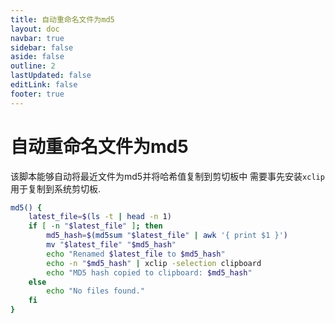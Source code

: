 ```yaml
---
title: 自动重命名文件为md5
layout: doc
navbar: true
sidebar: false
aside: false
outline: 2
lastUpdated: false
editLink: false
footer: true
---
```


# 自动重命名文件为md5

该脚本能够自动将最近文件为md5并将哈希值复制到剪切板中 需要事先安装`xclip`用于复制到系统剪切板.

```bash
md5() {
    latest_file=$(ls -t | head -n 1)
    if [ -n "$latest_file" ]; then
        md5_hash=$(md5sum "$latest_file" | awk '{ print $1 }')
        mv "$latest_file" "$md5_hash"
        echo "Renamed $latest_file to $md5_hash"
        echo -n "$md5_hash" | xclip -selection clipboard
        echo "MD5 hash copied to clipboard: $md5_hash"
    else
        echo "No files found."
    fi
}
```